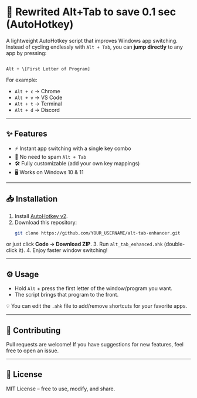 # 🔄 Rewrited Alt+Tab to save 0.1 sec (AutoHotkey)

A lightweight AutoHotkey script that improves Windows app switching.  
Instead of cycling endlessly with `Alt + Tab`, you can **jump directly** to any app by pressing:

```

Alt + \[First Letter of Program]

````

For example:
- `Alt + c` → Chrome
- `Alt + v` → VS Code
- `Alt + t` → Terminal
- `Alt + d` → Discord

---

## ✨ Features
- ⚡ Instant app switching with a single key combo
- 🎯 No need to spam `Alt + Tab`
- 🛠️ Fully customizable (add your own key mappings)
- 🖥️ Works on Windows 10 & 11

---

## 📥 Installation
1. Install [AutoHotkey v2](https://www.autohotkey.com/).
2. Download this repository:
   ```bash
   git clone https://github.com/YOUR_USERNAME/alt-tab-enhancer.git

or just click **Code → Download ZIP**.
3. Run `alt_tab_enhanced.ahk` (double-click it).
4. Enjoy faster window switching!

---

## ⚙️ Usage

* Hold `Alt` + press the first letter of the window/program you want.
* The script brings that program to the front.

💡 You can edit the `.ahk` file to add/remove shortcuts for your favorite apps.

---

## 🚀 Contributing

Pull requests are welcome! If you have suggestions for new features, feel free to open an issue.

---

## 📜 License

MIT License – free to use, modify, and share.
